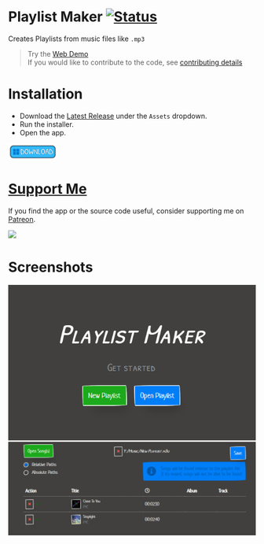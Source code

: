 # Playlist Maker [![Status](https://github.com/deniszholob/playlist-maker/actions/workflows/main.yml/badge.svg)](https://github.com/deniszholob/playlist-maker/actions/workflows/main.yml)
Creates Playlists from music files like `.mp3`

> Try the [Web Demo](https://deniszholob.github.io/playlist-maker/)<br>
> If you would like to contribute to the code, see [contributing details](CONTRIBUTING.md)



# Installation
* Download the [Latest Release](https://github.com/deniszholob/playlist-maker/releases/latest) under the `Assets` dropdown.
* Run the installer.
* Open the app.

[<img src="screenshots/playlist-maker-download.png" width="100" />](https://github.com/deniszholob/playlist-maker/releases/latest)


# [Support Me](https://www.patreon.com/deniszholob)
If you find the app or the source code useful, consider supporting me on [Patreon](https://www.patreon.com/deniszholob).

[<img src="https://c5.patreon.com/external/logo/downloads_wordmark_white_on_coral.png" width="260" />](https://www.patreon.com/deniszholob)



# Screenshots
![Playlist Maker Landing](screenshots/playlist-maker-lading.png)
![Playlist Maker Playlist](screenshots/playlist-maker-playlist.png)
